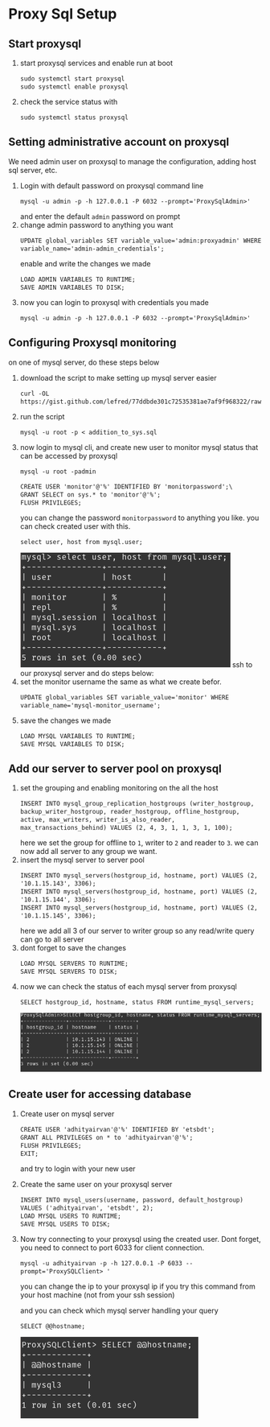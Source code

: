 # Proxy Sql Setup
## Start proxysql
1. start proxysql services and enable run at boot
   ```
   sudo systemctl start proxysql
   sudo systemctl enable proxysql
   ```
2. check the service status with
   ```
   sudo systemctl status proxysql
   ```
## Setting administrative account on proxysql
We need admin user on proxysql to manage the configuration, adding host sql server, etc.
1. Login with default password on proxysql command line
   ```
   mysql -u admin -p -h 127.0.0.1 -P 6032 --prompt='ProxySqlAdmin>'
   ```
   and enter the default `admin` password on prompt
2. change admin password to anything you want
   ```
   UPDATE global_variables SET variable_value='admin:proxyadmin' WHERE variable_name='admin-admin_credentials';
   ```
   enable and write the changes we made
   ```
   LOAD ADMIN VARIABLES TO RUNTIME;
   SAVE ADMIN VARIABLES TO DISK;
   ```
3. now you can login to proxysql with credentials you made
   ```
   mysql -u admin -p -h 127.0.0.1 -P 6032 --prompt='ProxySqlAdmin>'
   ```
## Configuring Proxysql monitoring
on one of mysql server, do these steps below
1. download the script to make setting up mysql server easier
   ```
   curl -OL https://gist.github.com/lefred/77ddbde301c72535381ae7af9f968322/raw/5e40b03333a3c148b78aa348fd2cd5b5dbb36e4d/addition_to_sys.sql
   ```
2. run the script 
   ```
   mysql -u root -p < addition_to_sys.sql
   ```
3. now login to mysql cli, and create new user to monitor mysql status that can be accessed by proxysql
   ```
   mysql -u root -padmin
   ```
   ```
   CREATE USER 'monitor'@'%' IDENTIFIED BY 'monitorpassword';\
   GRANT SELECT on sys.* to 'monitor'@'%';
   FLUSH PRIVILEGES;
   ```
   you can change the password `monitorpassword` to anything you like.
   you can check created user with this.
   ```
   select user, host from mysql.user;
   ```
   ![](https://github.com/adhityairvan/mysql-distributed-system/raw/master/image/Screenshot%20from%202019-10-09%2010-09-19.png)
ssh to our proxysql server and do steps below: 
1. set the monitor username the same as what we create befor.
   ```
   UPDATE global_variables SET variable_value='monitor' WHERE variable_name='mysql-monitor_username';
   ```
2. save the changes we made
   ```
   LOAD MYSQL VARIABLES TO RUNTIME;
   SAVE MYSQL VARIABLES TO DISK;
   ```
## Add our server to server pool on proxysql
1. set the grouping and enabling monitoring on the all the host
   ```
   INSERT INTO mysql_group_replication_hostgroups (writer_hostgroup, backup_writer_hostgroup, reader_hostgroup, offline_hostgroup, active, max_writers, writer_is_also_reader, max_transactions_behind) VALUES (2, 4, 3, 1, 1, 3, 1, 100);
   ```
   here we set the group for offline to `1`, writer to `2` and reader to `3`. we can now add all server to any group we want.
2. insert the mysql server to server pool
   ```
   INSERT INTO mysql_servers(hostgroup_id, hostname, port) VALUES (2, '10.1.15.143', 3306);
   INSERT INTO mysql_servers(hostgroup_id, hostname, port) VALUES (2, '10.1.15.144', 3306);
   INSERT INTO mysql_servers(hostgroup_id, hostname, port) VALUES (2, '10.1.15.145', 3306);
   ```
   here we add all 3 of our server to writer group so any read/write query can go to all server
3. dont forget to save the changes
   ```
   LOAD MYSQL SERVERS TO RUNTIME;
   SAVE MYSQL SERVERS TO DISK;
   ```
4. now we can check the status of each mysql server from proxysql
   ```
   SELECT hostgroup_id, hostname, status FROM runtime_mysql_servers;
   ```
   ![](https://github.com/adhityairvan/mysql-distributed-system/raw/master/image/Screenshot%20from%202019-10-09%2010-50-04.png)
## Create user for accessing database
1. Create user on mysql server
   ```
   CREATE USER 'adhityairvan'@'%' IDENTIFIED BY 'etsbdt';
   GRANT ALL PRIVILEGES on * to 'adhityairvan'@'%';
   FLUSH PRIVILEGES;
   EXIT;
   ```
   and try to login with your new user
2. Create the same user on your proxysql server
   ```
   INSERT INTO mysql_users(username, password, default_hostgroup) VALUES ('adhityairvan', 'etsbdt', 2);
   LOAD MYSQL USERS TO RUNTIME;
   SAVE MYSQL USERS TO DISK;
   ```
3. Now try connecting to your proxysql using the created user. Dont forget, you need to connect to port 6033 for client connection.
   ```
   mysql -u adhityairvan -p -h 127.0.0.1 -P 6033 --prompt='ProxySQLClient> '
   ```
   you can change the ip to your proxysql ip if you try this command from your host machine (not from your ssh session)
   
   and you can check which mysql server handling your query
   ```
   SELECT @@hostname;
   ```
   ![](https://github.com/adhityairvan/mysql-distributed-system/raw/master/image/Screenshot%20from%202019-10-09%2011-03-20.png)
